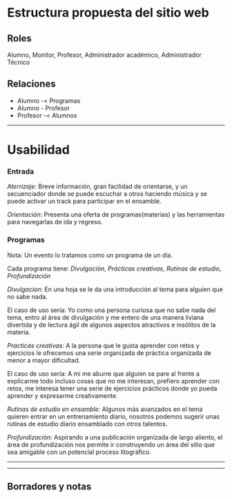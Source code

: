 # Estructura propuesta del sitio web

## Roles
Alumno, Monitor, Profesor,  Administrador académico, Administrador Técnico

## Relaciones
* Alumno -< Programas
* Alumno - Profesor
* Profesor -< Alumnos

---
# Usabilidad
### Entrada
*Aterrizaje*: Breve información, gran facilidad de orientarse, y un secuenciador donde se puede escuchar a otros haciendo música y se puede activar un track para participar en el ensamble.

*Orientación*: Presenta una oferta de programas(materias) y las herramientas para navegarlas de ida y regreso.

### Programas

Nota: Un evento lo tratamos como un programa de un día.

Cada programa tiene: *Divulgación*, *Prácticas creativas*, *Rutinas de estudio*, *Profundización*

*Divulgacion*: En una hoja se le da una introducción al tema para alguien que no sabe nada.

El caso de uso sería:  Yo como una persona curiosa que no sabe nada del tema, entro al área de divulgación y me entero de una manera liviana divertida y de lectura ágil de algunos aspectos atractivos e insólitos de la materia.

*Practicas creativas:* A la persona que le gusta aprender con retos y ejercicios le ofrecemos una serie organizada de práctica organizada de menor a mayor dificultad.

El caso de uso sería: A mi me aburre que alguien se pare al frente a explicarme todo incluso cosas que no me interesan, prefiero aprender con retos, me interesa tener una serie de ejercicios prácticos donde yo pueda aprender y expresarme creativamente.

*Rutinas de estudio en ensamble:* Algunos más avanzados en el tema quieren entrar en un entrenamiento diario, nosotros podemos sugerir unas rutinas de estudio diario ensamblado con otros talentos.

*Profundización:* Aspirando a una publicación organizada de largo aliento, el área de profundización nos permite ir construyendo un área del sitio que sea amigable con un potencial proceso litográfico.





---
---

## Borradores y notas


